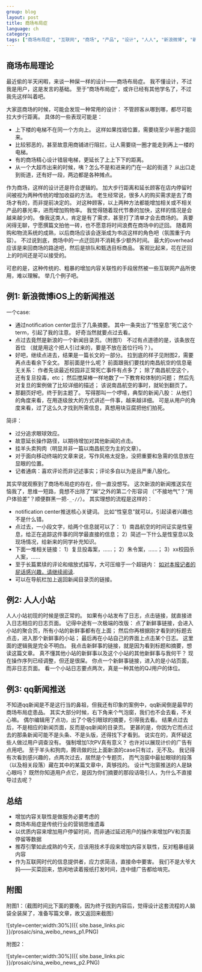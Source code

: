 ```yaml
---
group: blog
layout: post
title: 商场布局症
language: ch
category: 
tags: ["商场布局症", "互联网", "商场", "产品", "设计", "人人", "新浪微博", "新闻", "腾讯", "QQ"]
---
```


## 商场布局理论

最近偷的半天闲暇，来谈一种屎一样的设计——商场布局症。
我不懂设计，不过我是用户，这是发言的基础。
至于“商场布局症”，或许已经有其他学名了，不过我先这样叫着吧。

大家逛商场的时候，可能会发现一种常用的设计：
不管顾客从哪到哪，都尽可能拉大步行距离。
具体的一些表现可能是：

   * 上下楼的电梯不在同一个方向上。
   这样如果找错位置，需要绕至少半圈才能回来。
   * 比较邪恶的，甚至故意用商铺进行阻拦，让人需要绕一圈才能走到再上一楼的电梯。
   * 有的商场精心设计错层电梯，更延长了上上下下的距离。
   * 从一个大超市出来的时候，咦？怎么不是和进来的门在一起的街道？
   从出口走到街道，还有好一段，两边都是各种摊点。

作为商场，这样的设计还是符合逻辑的。
加大步行距离和延长顾客在店内停留时间被视为两种传统的增加收益的方法。
老生经常说，很多人的购买需求是去了商场才有的，而非提前决定的。
对这种顾客，以上两种方法都能增加相关或不相关产品的暴光率，进而增加购物率。
我觉得随着现代节奏的加快，这样的情况是会越来越少的。
像我这类人，肯定是有了需求，甚至打了清单才会去商场的。
真要闲得无聊，宁愿撰篇文拍他一砖，也不愿意将时间浪费在商场中的迂回。
随着网购和物流系统的成熟，以后商场应该会逐渐成为书店这样的角色吧（氛围重于内容）。
不过说到底，商场中的一点迂回并不消耗多少额外时间。
最大的overhead应该是来回商场的路途吧，然后是排队和甄选目标商品。
客观比起来，花在迂回上的时间还是可以接受的。

可悲的是，这种传统的、粗暴的增加内容关联性的手段居然被一些互联网产品所使用，难以理解。
举几个例子吧。

## 例1: 新浪微博iOS上的新闻推送

一个case:

   * 通过notification center显示了几条摘要。
   其中一条突出了“性窒息”死亡这个term，引起了我的注意。
   好奇当然就要点过去看。
   * 点过去竟然是新浪的一个新闻目录页。（附图1）
   不过有点道德的是，该条放在首位
   （就是用这个把人引过来的，要是不放在首位行吗？）。
   * 好吧，继续点进去，结果是一篇长文的一部分。
   拉到底的样子见附图2，需要再点击看余下全文。
   那前面是什么呢？
   前面跟我们要找的南昌航空的信息毫无关系：
   作者先谈最近校园非正常死亡事件有点多了；
   除了南昌航空这个，还有复旦投毒，etc；
   然后搅屎棒一样地数了一下教育和体制的问题；
   然后先对复旦的案例做了比较详细的描述；
   该说南昌航空的事时，就轮到翻页了。
   * 那翻页好吧，终于到主题了。
   写得那叫一个啰嗦，典型的新闻八股：
   从他们的角度来看，在用逐级放大的方式讲述一件事，越来越详细。
   可是从用户的角度来看，过了这么久才找到所需信息，真想用块豆腐把他们拍死。

简评：

   * 过分追求眼球效应。
   * 故意延长操作路径，以期待增加对其他新闻的点击。
   * 挂羊头卖狗肉（明显并非一篇以南昌航空为主的文章）。
   * 对于面向移动终端的文章来说，写作风格太捉急，没把重要和急需的信息放在显眼的位置。
   * 记者通病：喜欢评论而非记述事实；评论多自以为是且严重八股化。

其实早就观察到了商场布局症的存在，但一直没想写。
这次新浪的新闻推送实在恼我了，思维一短路，竟想不出除了“屎”之外的第二个形容词
（“不接地气”？“用户体验差”？顺便群黑一把`-_-//`）。
其实理想的流程是这样的：

   * notification center推送核心关键词。
   比如“性窒息”就可以，引起读者兴趣也不是什么错。
   * 点过去，一小段文字，给两个信息就可以了：
   1）南昌航空的时间证实是性窒息，给正在追踪这件事的同学最直接的信息；
   2）简述一下什么是性窒息以及现场情况，给新来的同学补充知识。
   * 下面一堆相关链接：
   1）复旦投毒案，……；
   2）朱令案，……；
   3）xx校园杀人案，……
   * 至于长篇累牍的评论和缩放式描写，大可压缩于一个超链内：
   [如对本报记者的屁话感兴趣，请继续阅读](http://en?).
   * 可以在导航栏加上返回新闻目录页的链接。

## 例2: 人人小站

人人小站初现的时候是很正常的。
如果有小站发布了日志，点击链接，就直接进入日志相应的日志页面。
记得中途有一次极端的改版：
点了新鲜事链接，会进入小站的聚合页，所有小站的新鲜事都有在上面；
然后你再根据刚才看到的标题去点击，进入那个新鲜事的小站；
最后再在小站自己的界面上点击某个日志。
这里面的逻辑我是完全不明白。
我点击新鲜事的链接，就是因为看到标题和摘要，想读这篇文章。
真不懂其他小站的新鲜事以及这个小站的其他新鲜事与我何干？
现在操作序列已经调整，但还是很屎。
你点一个新鲜事链接，进入的是小站页面，而非日志页面。
看一个小站日志要点两次，真是一种其他的QJ用户的体位。

## 例3: qq新闻推送

不知道qq新闻是不是这行当的鼻祖，但我还有印象的案例中，qq新闻倒是最早的商场布局症患品。
其实大部分时候，右下角来个气泡窗，我们也不会去看，不关心嘛。
偶尔编辑用了点功，出了个吸引眼球的摘要，引得我去看。
结果点过去后，不是相应的新闻页面，反而是qq新闻的目录页。
更甚的是，你因为它而点过去的那条新闻可能不是头条、不是头版，还得找下才看到。
说实在的，真怀疑这些人做过用户调查没有。
强制增加1次PV真有意义？
也许对以展现计价的广告有点用吧。
至于羊头和狗肉，腾讯做的比上面新浪的case只有过，无不及。
我记得有次看到感兴趣的，点两次过去，居然是个专题页，
而气泡窗中最扯眼球的段落（以及相关段落）藏在其中的某篇文章中，真够找的。
设计气泡窗推送的人是缺心眼吗？
既然你知道用户点它，是因为你们摘要的那段话吸引人，为什么不直接导过去呢？

## 总结

   * 增加内容关联性是做服务必要考虑的
   * 商场布局症是传统行业的营销思维遗毒
   * 以优质内容来增加用户停留时间，而非通过延迟用户的操作来增加PV和页面停留等数据
   * 推荐引擎如此成熟的今天，应该用技术手段来增加内容关联性，反对粗暴组装内容
   * 作为互联网时代的信息提供者，应力求简洁，直接命中要害。
   我们不是大爷大妈——买菜回来，悠闲地读着报纸打发时间，连中缝广告都给啃完。

## 附图

附图1：（截图时间比下面的要晚，因为终于找到内容后，觉得设计这套流程的人脑袋全装屎了，准备写篇文章，故又返回来截图）

![style=center;width:30%]({{ site.base_links.pic }}/prosaic/sina_weibo_news_p1.PNG)

附图2：

![style=center;width:30%]({{ site.base_links.pic }}/prosaic/sina_weibo_news_p2.PNG)


